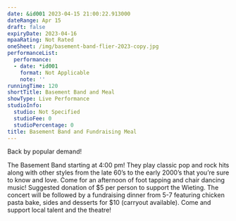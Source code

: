 ```yaml
---
date: &id001 2023-04-15 21:00:22.913000
dateRange: Apr 15
draft: false
expiryDate: 2023-04-16
mpaaRating: Not Rated
oneSheet: /img/basement-band-flier-2023-copy.jpg
performanceList:
  performance:
  - date: *id001
    format: Not Applicable
    note: ''
runningTime: 120
shortTitle: Basement Band and Meal
showType: Live Performance
studioInfo:
  studio: Not Specified
  studioFee: 0
  studioPercentage: 0
title: Basement Band and Fundraising Meal
---
```


B﻿ack by popular demand!

The Basement Band starting at 4:00 pm! They play classic pop and rock hits along with other styles from the late 60’s to the early 2000’s that you’re sure to [](<>)know and love. Come for an afternoon of foot tapping and chair dancing music! Suggested donation of $5 per person to support the Wieting. The concert will be followed by a fundraising dinner from 5-7 featuring chicken pasta bake, sides and desserts for $10 (carryout available). Come and support local talent and the theatre!